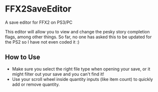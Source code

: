 # FFX2SaveEditor
A save editor for FFX2 on PS3/PC

This editor will allow you to view and change the pesky story completion flags, among other things. So far, no one has asked this to be updated for the PS2 so I have not even coded it :)

## How to Use
* Make sure you select the right file type when opening your save, or it might filter out your save and you can't find it!
* Use your scroll wheel inside quantity inputs (like item count) to quickly add or remove quantity.
